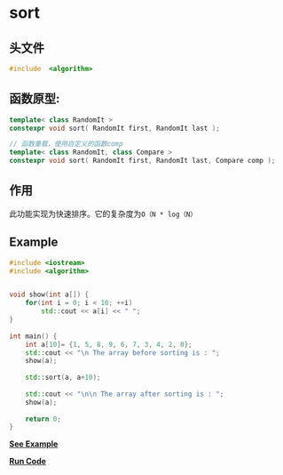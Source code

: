 # sort

## 头文件
```cpp
#include  <algorithm>
```

## 函数原型:

```cpp
template< class RandomIt >
constexpr void sort( RandomIt first, RandomIt last );

// 函数重载，使用自定义的函数comp
template< class RandomIt, class Compare >
constexpr void sort( RandomIt first, RandomIt last, Compare comp );
```


## 作用
此功能实现为快速排序。它的复杂度为`O（N * log（N）`

## Example
  
```cpp
#include <iostream>
#include <algorithm>


void show(int a[]) { 
    for(int i = 0; i < 10; ++i) 
        std::cout << a[i] << " "; 
} 
  
int main() {
    int a[10]= {1, 5, 8, 9, 6, 7, 3, 4, 2, 0}; 
    std::cout << "\n The array before sorting is : "; 
    show(a); 
  
    std::sort(a, a+10); 
  
    std::cout << "\n\n The array after sorting is : "; 
    show(a); 
  
    return 0; 
} 
```
**[See Example](snippets/sort.cpp)**    

**[Run Code](https://rextester.com/YSL34293)**